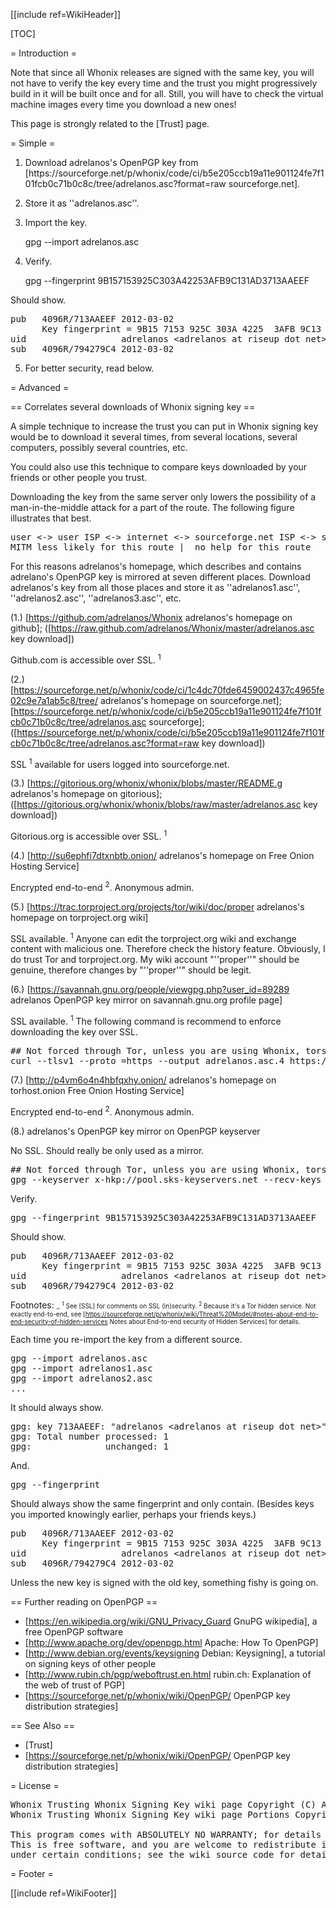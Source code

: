 <!--
Copyright:

   Copyright (C) Amnesia <amnesia at boum dot org>
   Portions Copyright (C) 2012 adrelanos <adrelanos at riseup dot net>
   
   This program is free software; you can redistribute it and/or modify
   it under the terms of the GNU General Public License as published by
   the Free Software Foundation; either version 3 of the License, or
   (at your option) any later version.
         
   This program is distributed in the hope that it will be useful,
   but WITHOUT ANY WARRANTY; without even the implied warranty of
   MERCHANTABILITY or FITNESS FOR A PARTICULAR PURPOSE.  See the
   GNU General Public License for more details.
      
   You should have received a copy of the GNU General Public License
   along with this program; if not, write to:

    Free Software Foundation, Inc. 
    51 Franklin St, Fifth Floor
    Boston, MA 02110-1301, USA.

On Debian GNU/Linux systems, the complete text of the GNU General Public
License can be found in the /usr/share/common-licenses' directory.

The complete text of the GNU General Public License can also be found online on gnu.org <https://www.gnu.org/licenses/gpl.html>, in Whonix virtual machine images in /usr/share/common-licenses/GPL-3 file or in Whonix wiki on <https://sourceforge.net/p/whonix/wiki/GPLv3/>.
-->

<!--
This wiki page is a fork of the Tails Trusting Tails signing key page, from this exact source <http://git.immerda.ch/?p=amnesia.git;a=blob;f=wiki/src/doc/get/trusting_tails_signing_key.mdwn;hb=63b68fb4970361131cbd1713b40521244e88c204>.
-->

[[include ref=WikiHeader]]

[TOC]

= Introduction =

Note that since all Whonix releases are signed with the same key, you will not have to verify the key every time and the trust you might progressively build in it will be built once and for all. Still, you will have to check the virtual machine images every time you download a new ones!

This page is strongly related to the [Trust] page.

= Simple =

<ol style="list-style-type: decimal;">
<li><p>Download adrelanos's OpenPGP key from [https://sourceforge.net/p/whonix/code/ci/b5e205ccb19a11e901124fe7f101fcb0c71b0c8c/tree/adrelanos.asc?format=raw sourceforge.net].</p></li>
<li><p>Store it as ''adrelanos.asc''.</p></li>
<li><p>Import the key.</p>
<p>gpg --import adrelanos.asc</p></li>
<li><p>Verify.</p>
<p>gpg --fingerprint 9B157153925C303A42253AFB9C131AD3713AAEEF</p></li></ol>

Should show.

<pre>pub   4096R/713AAEEF 2012-03-02
      Key fingerprint = 9B15 7153 925C 303A 4225  3AFB 9C13 1AD3 713A AEEF
uid                  adrelanos &lt;adrelanos at riseup dot net&gt;
sub   4096R/794279C4 2012-03-02</pre>
<ol start="5" style="list-style-type: decimal;">
<li>For better security, read below.</li></ol>

= Advanced =

== Correlates several downloads of Whonix signing key ==

A simple technique to increase the trust you can put in Whonix signing key would be to download it several times, from several locations, several computers, possibly several countries, etc.

You could also use this technique to compare keys downloaded by your friends or other people you trust.

Downloading the key from the same server only lowers the possibility of a man-in-the-middle attack for a part of the route. The following figure illustrates that best.

<pre>user &lt;-&gt; user ISP &lt;-&gt; internet &lt;-&gt; sourceforge.net ISP &lt;-&gt; sourceforge.net server
MITM less likely for this route |  no help for this route</pre>
For this reasons adrelanos's homepage, which describes and contains adrelano's OpenPGP key is mirrored at seven different places. Download adrelanos's key from all those places and store it as ''adrelanos1.asc'', ''adrelanos2.asc'', ''adrelanos3.asc'', etc.

(1.) [https://github.com/adrelanos/Whonix adrelanos's homepage on github]; ([https://raw.github.com/adrelanos/Whonix/master/adrelanos.asc key download])

Github.com is accessible over SSL. <sup>1</sup>

(2.) [https://sourceforge.net/p/whonix/code/ci/1c4dc70fde6459002437c4965fe02c9e7a1ab5c8/tree/ adrelanos's homepage on sourceforge.net]; [https://sourceforge.net/p/whonix/code/ci/b5e205ccb19a11e901124fe7f101fcb0c71b0c8c/tree/adrelanos.asc sourceforge]; ([https://sourceforge.net/p/whonix/code/ci/b5e205ccb19a11e901124fe7f101fcb0c71b0c8c/tree/adrelanos.asc?format=raw key download])

SSL <sup>1</sup> available for users logged into sourceforge.net.

(3.) [https://gitorious.org/whonix/whonix/blobs/master/README.g adrelanos's homepage on gitorious]; ([https://gitorious.org/whonix/whonix/blobs/raw/master/adrelanos.asc key download])

Gitorious.org is accessible over SSL. <sup>1</sup>

(4.) [http://su6ephfi7dtxnbtb.onion/ adrelanos's homepage on Free Onion Hosting Service]

Encrypted end-to-end <sup>2</sup>. Anonymous admin.

(5.) [https://trac.torproject.org/projects/tor/wiki/doc/proper adrelanos's homepage on torproject.org wiki]

SSL available. <sup>1</sup> Anyone can edit the torproject.org wiki and exchange content with malicious one. Therefore check the history feature. Obviously, I do trust Tor and torproject.org. My wiki account &quot;''proper''&quot; should be genuine, therefore changes by &quot;''proper''&quot; should be legit.

(6.) [https://savannah.gnu.org/people/viewgpg.php?user_id=89289 adrelanos OpenPGP key mirror on savannah.gnu.org profile page]

SSL available. <sup>1</sup> The following command is recommend to enforce downloading the key over SSL.

<pre>## Not forced through Tor, unless you are using Whonix, torsocks or similar.
curl --tlsv1 --proto =https --output adrelanos.asc.4 https://savannah.gnu.org/people/viewgpg.php?user_id=89289</pre>
(7.) [http://p4vm6o4n4hbfqxhy.onion/ adrelanos's homepage on torhost.onion Free Onion Hosting Service]

Encrypted end-to-end <sup>2</sup>. Anonymous admin.

(8.) adrelanos's OpenPGP key mirror on OpenPGP keyserver

No SSL. Should really be only used as a mirror.

<pre>## Not forced through Tor, unless you are using Whonix, torsocks or similar.
gpg --keyserver x-hkp://pool.sks-keyservers.net --recv-keys 9B157153925C303A42253AFB9C131AD3713AAEEF</pre>
Verify.

<pre>gpg --fingerprint 9B157153925C303A42253AFB9C131AD3713AAEEF</pre>
Should show.

<pre>pub   4096R/713AAEEF 2012-03-02
      Key fingerprint = 9B15 7153 925C 303A 4225  3AFB 9C13 1AD3 713A AEEF
uid                  adrelanos &lt;adrelanos at riseup dot net&gt;
sub   4096R/794279C4 2012-03-02</pre>
Footnotes: <font size="-3"> ,, <sup>1</sup> See [SSL] for comments on SSL (in)security. <sup>2</sup> Because it's a Tor hidden service. Not exactly end-to-end, see [https://sourceforge.net/p/whonix/wiki/Threat%20Model/#notes-about-end-to-end-security-of-hidden-services Notes about End-to-end security of Hidden Services] for details. </font>

Each time you re-import the key from a different source.

<pre>gpg --import adrelanos.asc 
gpg --import adrelanos1.asc 
gpg --import adrelanos2.asc 
...</pre>
It should always show.

<pre>gpg: key 713AAEEF: &quot;adrelanos &lt;adrelanos at riseup dot net&gt;&quot; not changed
gpg: Total number processed: 1
gpg:              unchanged: 1</pre>
And.

<pre>gpg --fingerprint</pre>
Should always show the same fingerprint and only contain. (Besides keys you imported knowingly earlier, perhaps your friends keys.)

<pre>pub   4096R/713AAEEF 2012-03-02
      Key fingerprint = 9B15 7153 925C 303A 4225  3AFB 9C13 1AD3 713A AEEF
uid                  adrelanos &lt;adrelanos at riseup dot net&gt;
sub   4096R/794279C4 2012-03-02</pre>
Unless the new key is signed with the old key, something fishy is going on.

== Further reading on OpenPGP ==

* [https://en.wikipedia.org/wiki/GNU_Privacy_Guard GnuPG wikipedia], a free OpenPGP software
* [http://www.apache.org/dev/openpgp.html Apache: How To OpenPGP]
* [http://www.debian.org/events/keysigning Debian: Keysigning], a tutorial on signing keys of other people
* [http://www.rubin.ch/pgp/weboftrust.en.html rubin.ch: Explanation of the web of trust of PGP]
* [https://sourceforge.net/p/whonix/wiki/OpenPGP/ OpenPGP key distribution strategies]

== See Also ==

* [Trust]
* [https://sourceforge.net/p/whonix/wiki/OpenPGP/ OpenPGP key distribution strategies]

= License =

<pre>Whonix Trusting Whonix Signing Key wiki page Copyright (C) Amnesia &lt;amnesia at boum dot org&gt;
Whonix Trusting Whonix Signing Key wiki page Portions Copyright (C) 2012 adrelanos &lt;adrelanos at riseup dot net&gt;

This program comes with ABSOLUTELY NO WARRANTY; for details see the wiki source code.
This is free software, and you are welcome to redistribute it
under certain conditions; see the wiki source code for details.</pre>
= Footer =

[[include ref=WikiFooter]]

